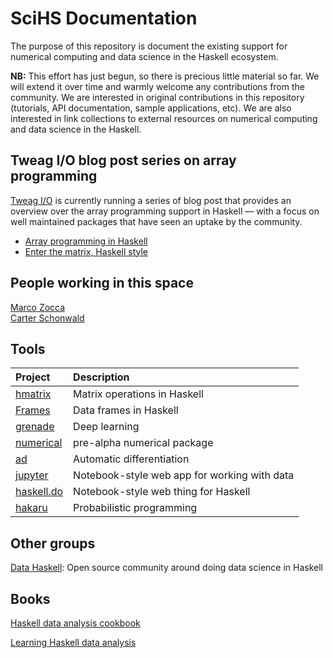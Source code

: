 # SciHS Documentation

The purpose of this repository is document the existing support for numerical computing and data science in the Haskell ecosystem.

**NB:** This effort has just begun, so there is precious little material so far. We will extend it over time and warmly welcome any contributions from the community. We are interested in original contributions in this repository (tutorials, API documentation, sample applications, etc). We are also interested in link collections to external resources on numerical computing and data science in the Haskell.


## Tweag I/O blog post series on array programming

[Tweag I/O](https://tweag.io) is currently running a series of blog post that provides an overview over the array programming support in Haskell — with a focus on well maintained packages that have seen an uptake by the community.

* [Array programming in Haskell](https://www.tweag.io/posts/2017-08-09-array-programming-in-haskell.html)
* [Enter the matrix, Haskell style](https://www.tweag.io/posts/2017-08-31-hmatrix.html)

## People working in this space

[Marco Zocca](https://github.com/ocramz)  
[Carter Schonwald](https://github.com/cartazio)

## Tools

| Project                                               | Description                                    |
|:------------------------------------------------------|:-----------------------------------------------|
| [hmatrix](https://hackage.haskell.org/package/hmatrix)| Matrix operations in Haskell                   |
| [Frames](https://hackage.haskell.org/package/Frames)  | Data frames in Haskell                         |
| [grenade](https://github.com/HuwCampbell/grenade)     | Deep learning                                  |
| [numerical](https://github.com/wellposed/numerical)   | pre-alpha numerical package                    |
| [ad](https://hackage.haskell.org/package/ad)          | Automatic differentiation                      |
| [jupyter](https://jupyter.org/)                       | Notebook-style web app for working with data   |
| [haskell.do](http://haskell.do/)                      | Notebook-style web thing for Haskell           |
| [hakaru](https://github.com/hakaru-dev/hakaru)        | Probabilistic programming                      |

## Other groups

[Data Haskell](http://www.datahaskell.org/): Open source community around doing data science in Haskell

## Books

[Haskell data analysis cookbook](https://www.packtpub.com/big-data-and-business-intelligence/haskell-data-analysis-cookbook)

[Learning Haskell data analysis](https://www.packtpub.com/big-data-and-business-intelligence/learning-haskell-data-analysis)
